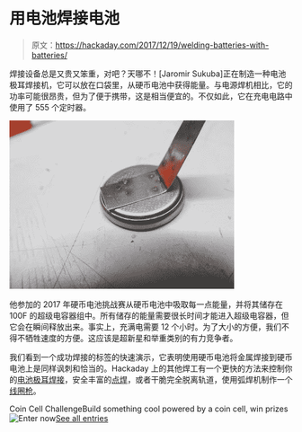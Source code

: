 # 用电池焊接电池

> 原文：<https://hackaday.com/2017/12/19/welding-batteries-with-batteries/>

焊接设备总是又贵又笨重，对吧？天哪不！[Jaromir Sukuba]正在制造一种电池极耳焊接机，它可以放在口袋里，从硬币电池中获得能量。与电源焊机相比，它的功率可能很昂贵，但为了便于携带，这是相当便宜的。不仅如此，它在充电电路中使用了 555 个定时器。

![](img/75c9efb3511f485b909d2c731f9f214f.png)

他参加的 2017 年硬币电池挑战赛从硬币电池中吸取每一点能量，并将其储存在 100F 的超级电容器组中。所有储存的能量需要很长时间才能进入超级电容器，但它会在瞬间释放出来。事实上，充满电需要 12 个小时。为了大小的方便，我们不得不牺牲速度的方便。这应该是超新星和举重类别的有力竞争者。

我们看到一个成功焊接的标签的快速演示，它表明使用硬币电池将金属焊接到硬币电池上是同样讽刺和恰当的。Hackaday 上的其他焊工有一个更快的方法来控制你的[电池极耳焊接](http://hackaday.com/2017/09/16/a-battery-tab-welder-with-real-control-issues/)，安全丰富的[点焊](http://hackaday.com/2017/06/27/dual-purpose-diy-spot-welder-built-with-safety-in-mind/)，或者干脆完全脱离轨道，使用弧焊机制作一个[线圈枪](http://hackaday.com/2016/09/02/five-stage-coilgun-powered-by-an-arc-welder/)。

Coin Cell ChallengeBuild something cool powered
by a coin cell, win prizes![Enter now](https://hackaday.io/contest/28283-coin-cell-challenge)[See all entries](https://hackaday.io/submissions/coin-cell-challenge/list)